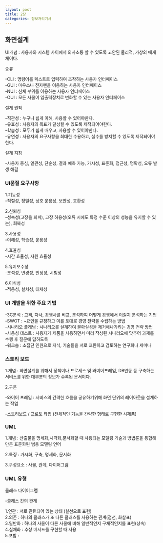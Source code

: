 ```yaml
---
layout: post
title: 2장
categories: 정보처리기사 
---
```


## 화면설계 

UI개념 : 사용자와 시스템 사이에서 의사소통 할 수 있도록 고안된 물리적, 가상의 매개체이다.

종류

-CLI : 명령어를 텍스트로 입력하여 조작하는 사용자 인터페이스 <br>
-GUI : 마우스나 전자펜을 이용하는 사용자 인터페이스<br>
-NUI : 신체 부위를 이용하는 사용자 인터페이스 <br>
-OUI : 모든 사물이 입출력장치로 변화할 수 있는 사용자 인터페이스 <br>

설계 원칙

-직관성 : 누구나 쉽게 이해, 사용할 수 있어야한다.<br>
-유효성 : 사용자의 목표가 달성될 수 있도록 제작되어야한다.<br>
-학습성 : 모두가 쉽게 배우고, 사용할 수 있어야한다.<br>
-유연성 : 사용자의 요구사항을 최대한 수용하고, 실수를 방지할 수 있도록 제작되어야한다.<br>

설계 지침

-사용자 중심, 일관성, 단순성, 결과 예측 가능, 가시성, 표준화, 접근성, 명확성, 오류 발생 해결

<h3>UI품질 요구사항</h3>

1.기능성<br>
-적절성, 정밀성, 상호 운용성, 보안성, 호환성

2.신뢰성<br>
-성숙성(고장을 회피), 고장 허용성(오류 시에도 특정 수준 이상의 성능을 유지할 수 있는), 회복성 

3.사용성<br>
-이해성, 학습성, 운용성 

4.효율성<br>
-시간 효율성, 자원 효율성

5.유지보수성<br>
-분석성, 변경성, 안정성, 시험성

6.이식성<br>
-적용성, 설치성, 대체성

<h3>UI 개발을 위한 주요 기법</h3>

-3C분석 : 고객, 자사, 경쟁사를 비교, 분석하여 어떻게 경쟁에서 이길지 분석하는 기법<br>
-SWOT : ~요인을 규정하고 이를 토대로 경영 전략을 수립하는 방법<br>
-시나리오 플래닝 : 시나리오를 설계하여 불확실성을 제거해나가려는 경영 전략 방법<br>
-사용성 테스트 : 사용자가 제품을 사용하면서 미리 작성된 시나리오에 맞추어 과제를 수행 후 질문에 답하도록<br>
-워크숍 : 소집단 인원으로 지식, 기술들을 서로 교환하고 검토하는 연구회나 세미나

<h3>스토리 보드</h3>

1.개념 : 화면설계를 위해서 정책이나 프로세스 및 와이어프레임, DB연동 등
         구축하는 서비스를 위한 대부분의 정보가 수록된 문서이다.

2.구분

-와이어 프레임 : 서비스의 간략한 흐름을 공유하기위해 화면 단위의 레이아웃을 설계하는 작업

-스토리보드 / 프로토 타입 (전체적인 기능을 간략한 형태로 구현한 시제품) 

<h3>UML</h3>

1.개념 : 산출물을 명세화,시각화,문서화할 때 사용되는 모델링 기술과 방법론을 통합해 만든 표준화된 범용 모델링 언어

2.특징 : 가시화, 구축, 명세화, 문서화

3.구성요소 : 사물, 관계, 다이어그램

<h3>UML 유형</h3>

클래스 다이어그램

-클래스 간의 관계

1.연관 : 서로 관련되어 있는 상태 (실선으로 표현)<br>
2.의존 : 하나의 클래스가 또 다른 클래스를 사용하는 관계(점선, 화살표)<br>
3.일반화 : 하나의 사물이 다른 사물에 비해 일반적인지 구체적인지를 표현(상속)<br>
4.실체화 : 추상 메서드를 구현할 때 사용<br>
5.포함 : 



